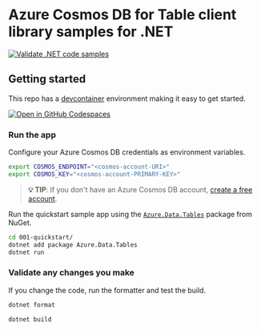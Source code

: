 # Azure Cosmos DB for Table client library samples for .NET

[![Validate .NET code samples](https://github.com/Azure-Samples/cosmos-db-table-dotnet-samples/actions/workflows/validate.yml/badge.svg)](https://github.com/Azure-Samples/cosmos-db-table-dotnet-samples/actions/workflows/validate.yml)

## Getting started

This repo has a [devcontainer](https://containers.dev) environment making it easy to get started.

[![Open in GitHub Codespaces](https://github.com/codespaces/badge.svg)](https://codespaces.new/Azure-Samples/cosmos-db-table-dotnet-samples?quickstart=1)

### Run the app

Configure your Azure Cosmos DB credentials as environment variables.

```bash
export COSMOS_ENDPOINT="<cosmos-account-URI>"
export COSMOS_KEY="<cosmos-account-PRIMARY-KEY>"
```

> **💡 TIP**: If you don't have an Azure Cosmos DB account, [create a free account](https://cosmos.azure.com/try/).

Run the quickstart sample app using the [`Azure.Data.Tables`](https://www.nuget.org/packages/Azure.Data.Tables) package from NuGet.

```bash
cd 001-quickstart/
dotnet add package Azure.Data.Tables
dotnet run
```

### Validate any changes you make

If you change the code, run the formatter and test the build.

```bash
dotnet format

dotnet build
```
